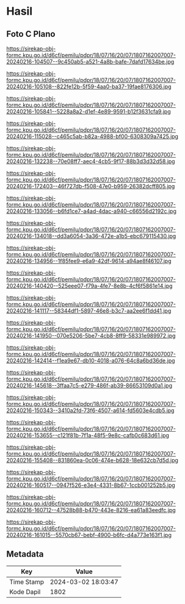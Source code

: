 # Hasil

## Foto C Plano

https://sirekap-obj-formc.kpu.go.id/d6cf/pemilu/pdpr/18/07/16/20/07/1807162007007-20240216-104507--9c450ab5-a521-4a8b-bafe-7dafd17634be.jpg

https://sirekap-obj-formc.kpu.go.id/d6cf/pemilu/pdpr/18/07/16/20/07/1807162007007-20240216-105108--822fe12b-5f59-4aa0-ba37-19fae8176306.jpg

https://sirekap-obj-formc.kpu.go.id/d6cf/pemilu/pdpr/18/07/16/20/07/1807162007007-20240216-105841--5228a8a2-d1ef-4e89-9591-b12f3631cfa9.jpg

https://sirekap-obj-formc.kpu.go.id/d6cf/pemilu/pdpr/18/07/16/20/07/1807162007007-20240216-115028--c465c5ab-b82a-4988-bf00-6308309a7425.jpg

https://sirekap-obj-formc.kpu.go.id/d6cf/pemilu/pdpr/18/07/16/20/07/1807162007007-20240216-132238--70e08ff7-aec4-4cb5-9f17-88b3d3d32d58.jpg

https://sirekap-obj-formc.kpu.go.id/d6cf/pemilu/pdpr/18/07/16/20/07/1807162007007-20240216-172403--46f727db-f508-47e0-b959-26382dcff805.jpg

https://sirekap-obj-formc.kpu.go.id/d6cf/pemilu/pdpr/18/07/16/20/07/1807162007007-20240216-133056--b6fd1ce7-a4ad-4dac-a940-c66556d2192c.jpg

https://sirekap-obj-formc.kpu.go.id/d6cf/pemilu/pdpr/18/07/16/20/07/1807162007007-20240216-134018--dd3a6054-3a36-472e-a1b5-ebc679115430.jpg

https://sirekap-obj-formc.kpu.go.id/d6cf/pemilu/pdpr/18/07/16/20/07/1807162007007-20240216-134956--1f85fee9-e6a9-42df-9614-a94ae8f46107.jpg

https://sirekap-obj-formc.kpu.go.id/d6cf/pemilu/pdpr/18/07/16/20/07/1807162007007-20240216-140420--525eee07-f79a-4fe7-8e8b-4cf6f5861e14.jpg

https://sirekap-obj-formc.kpu.go.id/d6cf/pemilu/pdpr/18/07/16/20/07/1807162007007-20240216-141117--58344df1-5897-46e8-b3c7-aa2ee6f1dd41.jpg

https://sirekap-obj-formc.kpu.go.id/d6cf/pemilu/pdpr/18/07/16/20/07/1807162007007-20240216-141950--070e5206-5be7-4cb8-8ff9-58331e989972.jpg

https://sirekap-obj-formc.kpu.go.id/d6cf/pemilu/pdpr/18/07/16/20/07/1807162007007-20240216-142414--f1ea9e67-db10-4018-a076-64c8a6bd36de.jpg

https://sirekap-obj-formc.kpu.go.id/d6cf/pemilu/pdpr/18/07/16/20/07/1807162007007-20240216-145618--3ffaa7c5-e279-486f-ab39-86653109d0a1.jpg

https://sirekap-obj-formc.kpu.go.id/d6cf/pemilu/pdpr/18/07/16/20/07/1807162007007-20240216-150343--3410a2fd-73f6-4507-a614-fd5603e4cdb5.jpg

https://sirekap-obj-formc.kpu.go.id/d6cf/pemilu/pdpr/18/07/16/20/07/1807162007007-20240216-153655--c121f81b-7f1a-48f5-9e8c-cafb0c683d61.jpg

https://sirekap-obj-formc.kpu.go.id/d6cf/pemilu/pdpr/18/07/16/20/07/1807162007007-20240216-155408--831860ea-0c06-474e-b628-18e632cb7d5d.jpg

https://sirekap-obj-formc.kpu.go.id/d6cf/pemilu/pdpr/18/07/16/20/07/1807162007007-20240216-160517--0947f526-e3e4-4331-8b67-1ccb001252b5.jpg

https://sirekap-obj-formc.kpu.go.id/d6cf/pemilu/pdpr/18/07/16/20/07/1807162007007-20240216-160712--47528b88-b470-443e-8216-ea61a83eedfc.jpg

https://sirekap-obj-formc.kpu.go.id/d6cf/pemilu/pdpr/18/07/16/20/07/1807162007007-20240216-161015--5570cb67-bebf-4900-b6fc-d4a773e163f1.jpg


## Metadata

| Key        | Value               |
| ---------- | ------------------- |
| Time Stamp | 2024-03-02 18:03:47 |
| Kode Dapil | 1802                |



